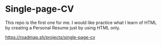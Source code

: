 # Single-page-CV
This repo is the first one for me. I would like practice what I learn of HTML by creating a Personal Resume just by using HTML only.

https://roadmap.sh/projects/single-page-cv